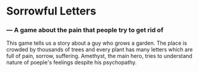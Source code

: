 # Sorrowful Letters
### — A game about the pain that people try to get rid of

This game tells us a story about a guy who grows a garden. The place is crowded by thousands of trees and every plant has many letters which are full of pain, sorrow, suffering. Amethyst, the main hero, tries to understand nature of poeple's feelings despite his psychopathy.
